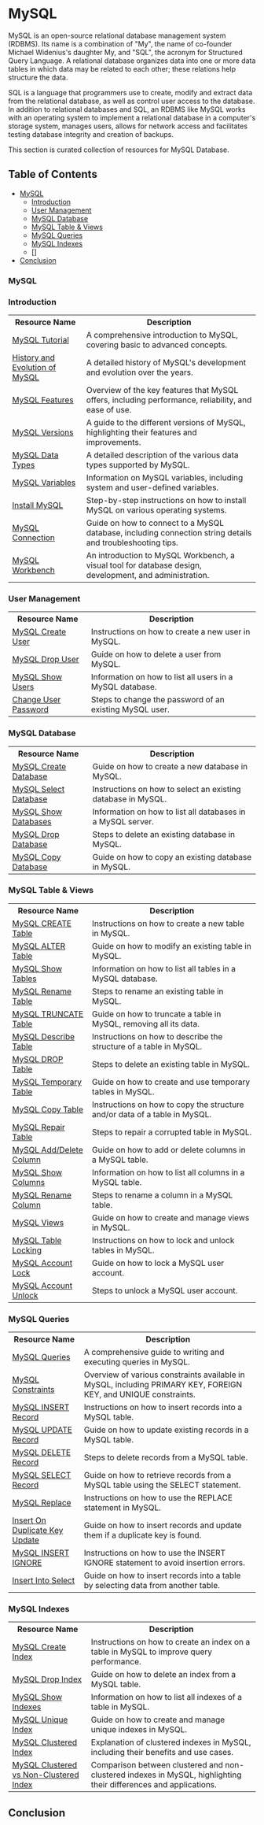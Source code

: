 # MySQL

MySQL is an open-source relational database management system (RDBMS). Its name is a combination of "My", the name of co-founder Michael Widenius's daughter My, and "SQL", the acronym for Structured Query Language. A relational database organizes data into one or more data tables in which data may be related to each other; these relations help structure the data. 

SQL is a language that programmers use to create, modify and extract data from the relational database, as well as control user access to the database. In addition to relational databases and SQL, an RDBMS like MySQL works with an operating system to implement a relational database in a computer's storage system, manages users, allows for network access and facilitates testing database integrity and creation of backups.

This section is curated collection of resources for MySQL Database.


## Table of Contents

- [MySQL](#mysql-1)
  - [Introduction](#introduction)
  - [User Management](#user-management)
  - [MySQL Database](#mysql-database)
  - [MySQL Table & Views](#mysql-table--views)
  - [MySQL Queries](#mysql-queries)
  - [MySQL Indexes](#mysql-indexes)
  - []
- [Conclusion](#conclusion)


### MySQL
>

### Introduction

<table>
  <tr>
    <th>Resource Name</th>
    <th>Description</th>
  </tr>
  <tr>
    <td><a href="https://www.w3schools.com/MySQL/mysql_intro.asp">MySQL Tutorial</a></td>
    <td>A comprehensive introduction to MySQL, covering basic to advanced concepts.</td>
  </tr>
  <tr>
    <td><a href="https://www.britannica.com/topic/MySQL#:~:text=In%201995%20MySQL%20was%20developed,source%20and%20free%20to%20download">History and Evolution of MySQL</a></td>
    <td>A detailed history of MySQL's development and evolution over the years.</td>
  </tr>
  <tr>
    <td><a href="https://www.javatpoint.com/mysql-features">MySQL Features</a></td>
    <td>Overview of the key features that MySQL offers, including performance, reliability, and ease of use.</td>
  </tr>
  <tr>
    <td><a href="https://www.javatpoint.com/mysql-versions">MySQL Versions</a></td>
    <td>A guide to the different versions of MySQL, highlighting their features and improvements.</td>
  </tr>
  <tr>
    <td><a href="https://www.javatpoint.com/mysql-data-types">MySQL Data Types</a></td>
    <td>A detailed description of the various data types supported by MySQL.</td>
  </tr>
  <tr>
    <td><a href="https://www.javatpoint.com/mysql-variables">MySQL Variables</a></td>
    <td>Information on MySQL variables, including system and user-defined variables.</td>
  </tr>
  <tr>
    <td><a href="https://www.javatpoint.com/how-to-install-mysql">Install MySQL</a></td>
    <td>Step-by-step instructions on how to install MySQL on various operating systems.</td>
  </tr>
  <tr>
    <td><a href="https://www.javatpoint.com/mysql-connection">MySQL Connection</a></td>
    <td>Guide on how to connect to a MySQL database, including connection string details and troubleshooting tips.</td>
  </tr>
  <tr>
    <td><a href="https://www.javatpoint.com/mysql-workbench">MySQL Workbench</a></td>
    <td>An introduction to MySQL Workbench, a visual tool for database design, development, and administration.</td>
  </tr>
</table>

### User Management

<table>
  <tr>
    <th>Resource Name</th>
    <th>Description</th>
  </tr>
  <tr>
    <td><a href="https://www.javatpoint.com/mysql-create-user">MySQL Create User</a></td>
    <td>Instructions on how to create a new user in MySQL.</td>
  </tr>
  <tr>
    <td><a href="https://www.javatpoint.com/mysql-drop-user">MySQL Drop User</a></td>
    <td>Guide on how to delete a user from MySQL.</td>
  </tr>
  <tr>
    <td><a href="https://www.javatpoint.com/mysql-show-users">MySQL Show Users</a></td>
    <td>Information on how to list all users in a MySQL database.</td>
  </tr>
  <tr>
    <td><a href="https://www.javatpoint.com/change-mysql-user-password">Change User Password</a></td>
    <td>Steps to change the password of an existing MySQL user.</td>
  </tr>
</table>

###  MySQL Database

<table>
  <tr>
    <th>Resource Name</th>
    <th>Description</th>
  </tr>
  <tr>
    <td><a href="https://www.javatpoint.com/mysql-create-database">MySQL Create Database</a></td>
    <td>Guide on how to create a new database in MySQL.</td>
  </tr>
  <tr>
    <td><a href="https://www.javatpoint.com/mysql-select-database">MySQL Select Database</a></td>
    <td>Instructions on how to select an existing database in MySQL.</td>
  </tr>
  <tr>
    <td><a href="https://www.javatpoint.com/mysql-show-list-databases">MySQL Show Databases</a></td>
    <td>Information on how to list all databases in a MySQL server.</td>
  </tr>
  <tr>
    <td><a href="https://www.javatpoint.com/mysql-drop-database">MySQL Drop Database</a></td>
    <td>Steps to delete an existing database in MySQL.</td>
  </tr>
  <tr>
    <td><a href="https://www.javatpoint.com/mysql-copy-database">MySQL Copy Database</a></td>
    <td>Guide on how to copy an existing database in MySQL.</td>
  </tr>
</table>

### MySQL Table & Views

<table>
  <tr>
    <th>Resource Name</th>
    <th>Description</th>
  </tr>
  <tr>
    <td><a href="https://www.javatpoint.com/mysql-create-table">MySQL CREATE Table</a></td>
    <td>Instructions on how to create a new table in MySQL.</td>
  </tr>
  <tr>
    <td><a href="https://www.javatpoint.com/mysql-alter-table">MySQL ALTER Table</a></td>
    <td>Guide on how to modify an existing table in MySQL.</td>
  </tr>
  <tr>
    <td><a href="https://www.javatpoint.com/mysql-show-list-tables">MySQL Show Tables</a></td>
    <td>Information on how to list all tables in a MySQL database.</td>
  </tr>
  <tr>
    <td><a href="https://www.javatpoint.com/mysql-rename-table">MySQL Rename Table</a></td>
    <td>Steps to rename an existing table in MySQL.</td>
  </tr>
  <tr>
    <td><a href="https://www.javatpoint.com/mysql-truncate-table">MySQL TRUNCATE Table</a></td>
    <td>Guide on how to truncate a table in MySQL, removing all its data.</td>
  </tr>
  <tr>
    <td><a href="https://www.javatpoint.com/mysql-describe-table">MySQL Describe Table</a></td>
    <td>Instructions on how to describe the structure of a table in MySQL.</td>
  </tr>
  <tr>
    <td><a href="https://www.javatpoint.com/mysql-drop-table">MySQL DROP Table</a></td>
    <td>Steps to delete an existing table in MySQL.</td>
  </tr>
  <tr>
    <td><a href="https://www.javatpoint.com/mysql-temporary-table">MySQL Temporary Table</a></td>
    <td>Guide on how to create and use temporary tables in MySQL.</td>
  </tr>
  <tr>
    <td><a href="https://www.javatpoint.com/mysql-copy-table">MySQL Copy Table</a></td>
    <td>Instructions on how to copy the structure and/or data of a table in MySQL.</td>
  </tr>
  <tr>
    <td><a href="https://www.javatpoint.com/mysql-repair-table">MySQL Repair Table</a></td>
    <td>Steps to repair a corrupted table in MySQL.</td>
  </tr>
  <tr>
    <td><a href="https://www.javatpoint.com/mysql-add-delete-column">MySQL Add/Delete Column</a></td>
    <td>Guide on how to add or delete columns in a MySQL table.</td>
  </tr>
  <tr>
    <td><a href="https://www.javatpoint.com/mysql-show-columns">MySQL Show Columns</a></td>
    <td>Information on how to list all columns in a MySQL table.</td>
  </tr>
  <tr>
    <td><a href="https://www.javatpoint.com/mysql-rename-column">MySQL Rename Column</a></td>
    <td>Steps to rename a column in a MySQL table.</td>
  </tr>
  <tr>
    <td><a href="https://www.javatpoint.com/mysql-view">MySQL Views</a></td>
    <td>Guide on how to create and manage views in MySQL.</td>
  </tr>
  <tr>
    <td><a href="https://www.javatpoint.com/mysql-table-locking">MySQL Table Locking</a></td>
    <td>Instructions on how to lock and unlock tables in MySQL.</td>
  </tr>
  <tr>
    <td><a href="https://www.javatpoint.com/mysql-lock-account">MySQL Account Lock</a></td>
    <td>Guide on how to lock a MySQL user account.</td>
  </tr>
  <tr>
    <td><a href="https://www.javatpoint.com/mysql-unlock-account">MySQL Account Unlock</a></td>
    <td>Steps to unlock a MySQL user account.</td>
  </tr>
</table>


### MySQL Queries

<table>
  <tr>
    <th>Resource Name</th>
    <th>Description</th>
  </tr>
  <tr>
    <td><a href="https://www.javatpoint.com/mysql-queries">MySQL Queries</a></td>
    <td>A comprehensive guide to writing and executing queries in MySQL.</td>
  </tr>
  <tr>
    <td><a href="https://www.javatpoint.com/mysql-constraints">MySQL Constraints</a></td>
    <td>Overview of various constraints available in MySQL, including PRIMARY KEY, FOREIGN KEY, and UNIQUE constraints.</td>
  </tr>
  <tr>
    <td><a href="https://www.javatpoint.com/mysql-insert">MySQL INSERT Record</a></td>
    <td>Instructions on how to insert records into a MySQL table.</td>
  </tr>
  <tr>
    <td><a href="https://www.javatpoint.com/mysql-update">MySQL UPDATE Record</a></td>
    <td>Guide on how to update existing records in a MySQL table.</td>
  </tr>
  <tr>
    <td><a href="https://www.javatpoint.com/mysql-delete">MySQL DELETE Record</a></td>
    <td>Steps to delete records from a MySQL table.</td>
  </tr>
  <tr>
    <td><a href="https://www.javatpoint.com/mysql-select">MySQL SELECT Record</a></td>
    <td>Guide on how to retrieve records from a MySQL table using the SELECT statement.</td>
  </tr>
  <tr>
    <td><a href="https://www.javatpoint.com/mysql-replace">MySQL Replace</a></td>
    <td>Instructions on how to use the REPLACE statement in MySQL.</td>
  </tr>
  <tr>
    <td><a href="https://www.javatpoint.com/mysql-insert-on-duplicate-key-update">Insert On Duplicate Key Update</a></td>
    <td>Guide on how to insert records and update them if a duplicate key is found.</td>
  </tr>
  <tr>
    <td><a href="https://www.javatpoint.com/mysql-insert-ignore">MySQL INSERT IGNORE</a></td>
    <td>Instructions on how to use the INSERT IGNORE statement to avoid insertion errors.</td>
  </tr>
  <tr>
    <td><a href="https://www.javatpoint.com/mysql-insert-into-select">Insert Into Select</a></td>
    <td>Guide on how to insert records into a table by selecting data from another table.</td>
  </tr>
</table>

### MySQL Indexes

<table>
  <tr>
    <th>Resource Name</th>
    <th>Description</th>
  </tr>
  <tr>
    <td><a href="https://www.javatpoint.com/how-to-create-index-in-mysql">MySQL Create Index</a></td>
    <td>Instructions on how to create an index on a table in MySQL to improve query performance.</td>
  </tr>
  <tr>
    <td><a href="https://www.javatpoint.com/mysql-drop-index">MySQL Drop Index</a></td>
    <td>Guide on how to delete an index from a MySQL table.</td>
  </tr>
  <tr>
    <td><a href="https://www.javatpoint.com/mysql-show-indexes">MySQL Show Indexes</a></td>
    <td>Information on how to list all indexes of a table in MySQL.</td>
  </tr>
  <tr>
    <td><a href="https://www.javatpoint.com/mysql-unique-index">MySQL Unique Index</a></td>
    <td>Guide on how to create and manage unique indexes in MySQL.</td>
  </tr>
  <tr>
    <td><a href="https://www.javatpoint.com/mysql-clustered-index">MySQL Clustered Index</a></td>
    <td>Explanation of clustered indexes in MySQL, including their benefits and use cases.</td>
  </tr>
  <tr>
    <td><a href="https://www.javatpoint.com/mysql-clustered-vs-non-clustered-index">MySQL Clustered vs Non-Clustered Index</a></td>
    <td>Comparison between clustered and non-clustered indexes in MySQL, highlighting their differences and applications.</td>
  </tr>
</table>


## Conclusion
